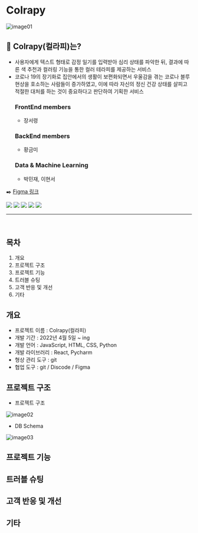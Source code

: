# Colrapy
![image01](https://user-images.githubusercontent.com/84848848/202622670-4fb581f4-5096-4e4c-bfd3-4aad36a1ae59.png)

## :art: Colrapy(컬라피)는? 
- 사용자에게 텍스트 형태로 감정 일기를 입력받아 심리 상태를 파악한 뒤, 결과에 따른 색 추천과 컬러링 기능을 통한 컬러 테라피를 제공하는 서비스
- 코로나 19의 장기화로 집안에서의 생활이 보편화되면서 우울감을 겪는 코로나 블루 현상을 호소하는 사람들이 증가하였고, 이에 따라 자신의 정신 건강 상태를 살피고 적절한 대처를 하는 것이 중요하다고 판단하여 기획한 서비스
  ### FrontEnd members<br>
    - 장서령
  ### BackEnd members
    - 황금미
  ### Data & Machine Learning
    - 박민재, 이현서

:black_nib:
[Figma 링크]()

<a href="https://www.figma.com//"><img src="https://img.shields.io/badge/Figma-F24E1E?style=flat-square&logo=FIGMA&logoColor=white"/></a>
<a href="https://jupyter.org/"><img src="https://img.shields.io/badge/Jupyternotebook-F37626?style=flat-square&logo=Jupyter&logoColor=white"/></a>
<a href="https://www.djangoproject.com/"><img src="https://img.shields.io/badge/Django-006600?style=flat-square&logo=Django&logoColor=white"/></a>
<a href="https://ko.reactjs.org/"><img src="https://img.shields.io/badge/React-61DAFB?style=flat-square&logo=React&logoColor=white"/></a>
<a href="https://www.jetbrains.com/ko-kr/pycharm/"><img src="https://img.shields.io/badge/Pycharm-000000?style=flat-square&logo=Pycharm&logoColor=white"/></a>
- - -  
<br>

## 목차
1. 개요
2. 프로젝트 구조
3. 프로젝트 기능
4. 트러블 슈팅
5. 고객 반응 및 개선
6. 기타

## 개요
- 프로젝트 이름 : Colrapy(컬라피)
- 개발 기간 : 2022년 4월 5일 ~ ing
- 개발 언어 : JavaScript, HTML, CSS, Python
- 개발 라이브러리 : React, Pycharm
- 형상 관리 도구 : git
- 협업 도구 : git / Discode / Figma

## 프로젝트 구조
- 프로젝트 구조

![image02](https://user-images.githubusercontent.com/84848848/202623741-ec7740cd-147d-44ae-b156-6c152849888d.png)
<br>

- DB Schema

![image03](https://user-images.githubusercontent.com/84848848/202624102-febc77db-6233-4f95-92f0-37f03208a730.png)
<br>

## 프로젝트 기능

## 트러블 슈팅

## 고객 반응 및 개선

## 기타
